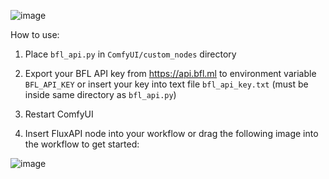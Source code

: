 ![image](https://github.com/user-attachments/assets/72397856-e33e-4e5a-8c8f-66d09d48fb7f)

How to use:

1. Place `bfl_api.py` in `ComfyUI/custom_nodes` directory

2. Export your BFL API key from https://api.bfl.ml to environment variable `BFL_API_KEY` or insert your key into text file `bfl_api_key.txt` (must be inside same directory as `bfl_api.py`)

3. Restart ComfyUI

4. Insert FluxAPI node into your workflow or drag the following image into the workflow to get started:

![image](https://github.com/user-attachments/assets/eadde695-26c8-461d-88e3-a5a882dd9343)
